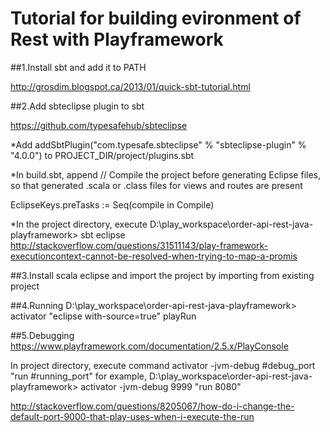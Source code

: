 # Tutorial for building evironment of Rest with Playframework

##1.Install sbt and add it to PATH

http://grosdim.blogspot.ca/2013/01/quick-sbt-tutorial.html

##2.Add sbteclipse plugin to sbt

https://github.com/typesafehub/sbteclipse

  *Add addSbtPlugin("com.typesafe.sbteclipse" % "sbteclipse-plugin" % "4.0.0") to
PROJECT_DIR/project/plugins.sbt
 
  *In build.sbt, append
  // Compile the project before generating Eclipse files, so that generated .scala or .class files for views and routes are present
  
  EclipseKeys.preTasks := Seq(compile in Compile) 

  *In the project directory, execute
  D:\play_workspace\order-api-rest-java-playframework> sbt eclipse
 http://stackoverflow.com/questions/31511143/play-framework-executioncontext-cannot-be-resolved-when-trying-to-map-a-promis

##3.Install scala eclipse and import the project by importing from existing project

##4.Running
D:\play_workspace\order-api-rest-java-playframework> activator "eclipse with-source=true"
playRun

##5.Debugging
https://www.playframework.com/documentation/2.5.x/PlayConsole

In project directory, execute command
activator -jvm-debug #debug_port "run #running_port"
for example,
D:\play_workspace\order-api-rest-java-playframework> activator -jvm-debug 9999 "run 8080"

http://stackoverflow.com/questions/8205067/how-do-i-change-the-default-port-9000-that-play-uses-when-i-execute-the-run
